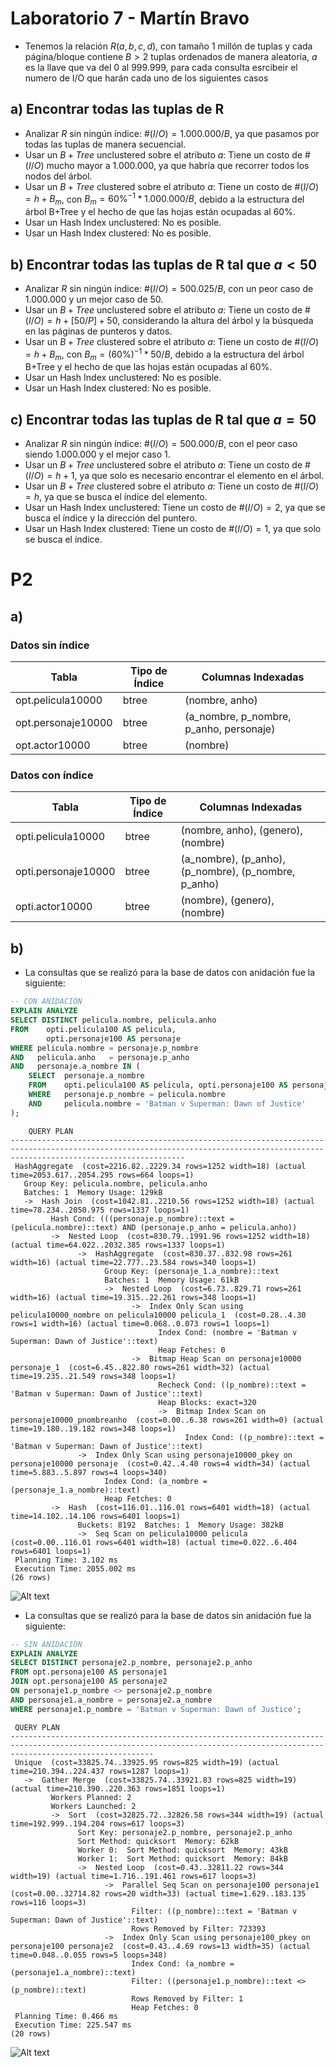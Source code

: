 # Laboratorio 7 - Martín Bravo

- Tenemos la relación $R(a,b,c,d)$, con tamaño 1 millón de tuplas y cada página/bloque contiene $B>2$ tuplas ordenados de manera aleatoria, $a$ es la llave que va del 0 al 999.999, para cada consulta esrcibeir el numero de I/O que harán cada uno de los siguientes casos

## a) Encontrar todas las tuplas de R

- Analizar $R$ sin ningún índice: $\#(I/O) = 1.000.000/B$, ya que pasamos por todas las tuplas de manera secuencial.
- Usar un $B+Tree$ unclustered sobre el atributo $a$: Tiene un costo de $\#(I/O)$ mucho mayor a 1.000.000, ya que habría que recorrer todos los nodos del árbol.
- Usar un $B+Tree$ clustered sobre el atributo $a$: Tiene un costo de $\#(I/O) = h + B_m$, con $B_m = 60\%^{-1} * 1.000.000/B$, debido a la estructura del árbol B+Tree y el hecho de que las hojas están ocupadas al 60%.
- Usar un Hash Index unclustered: No es posible.
- Usar un Hash Index clustered: No es posible.

## b) Encontrar todas las tuplas de R tal que $a<50$

- Analizar $R$ sin ningún índice: $\#(I/O) = 500.025/B$, con un peor caso de 1.000.000 y un mejor caso de 50.
- Usar un $B+Tree$ unclustered sobre el atributo $a$: Tiene un costo de $\#(I/O) = h + [50/P] + 50$, considerando la altura del árbol y la búsqueda en las páginas de punteros y datos.
- Usar un $B+Tree$ clustered sobre el atributo $a$: Tiene un costo de $\#(I/O) = h + B_m$, con $B_m = (60\%)^{-1} * 50/B$, debido a la estructura del árbol B+Tree y el hecho de que las hojas están ocupadas al 60%.
- Usar un Hash Index unclustered: No es posible.
- Usar un Hash Index clustered: No es posible.

## c) Encontrar todas las tuplas de R tal que $a=50$

- Analizar $R$ sin ningún índice: $\#(I/O) = 500.000/B$, con el peor caso siendo 1.000.000 y el mejor caso 1.
- Usar un $B+Tree$ unclustered sobre el atributo $a$: Tiene un costo de $\#(I/O) = h + 1$, ya que solo es necesario encontrar el elemento en el árbol.
- Usar un $B+Tree$ clustered sobre el atributo $a$: Tiene un costo de $\#(I/O) = h$, ya que se busca el índice del elemento.
- Usar un Hash Index unclustered: Tiene un costo de $\#(I/O) = 2$, ya que se busca el índice y la dirección del puntero.
- Usar un Hash Index clustered: Tiene un costo de $\#(I/O) = 1$, ya que solo se busca el índice.

# P2
## a)
### Datos sin índice
| Tabla                   | Tipo de Índice | Columnas Indexadas                |
|-------------------------|----------------|----------------------------------|
| opt.pelicula10000       | btree          | (nombre, anho)                   |
| opt.personaje10000      | btree          | (a_nombre, p_nombre, p_anho, personaje) |
| opt.actor10000          | btree          | (nombre)                         |

### Datos con índice
| Tabla                   | Tipo de Índice | Columnas Indexadas                |
|-------------------------|----------------|----------------------------------|
| opti.pelicula10000      | btree          | (nombre, anho), (genero), (nombre) |
| opti.personaje10000          | btree          | (a_nombre), (p_anho), (p_nombre), (p_nombre, p_anho) |
| opti.actor10000          | btree          | (nombre), (genero), (nombre)      |


## b)

- La consultas que se realizó para la base de datos con anidación fue la siguiente:

```sql
-- CON ANIDACIÓN
EXPLAIN ANALYZE
SELECT DISTINCT pelicula.nombre, pelicula.anho
FROM    opti.pelicula100 AS pelicula, 
        opti.personaje100 AS personaje
WHERE pelicula.nombre = personaje.p_nombre
AND   pelicula.anho   = personaje.p_anho
AND   personaje.a_nombre IN (
    SELECT  personaje.a_nombre 
    FROM    opti.pelicula100 AS pelicula, opti.personaje100 AS personaje
    WHERE   personaje.p_nombre = pelicula.nombre
    AND     pelicula.nombre = 'Batman v Superman: Dawn of Justice'
);
```

```
    QUERY PLAN                                                                                     
-----------------------------------------------------------------------------------------------------------------------------------------------------------------------------------
 HashAggregate  (cost=2216.82..2229.34 rows=1252 width=18) (actual time=2053.617..2054.295 rows=664 loops=1)
   Group Key: pelicula.nombre, pelicula.anho
   Batches: 1  Memory Usage: 129kB
   ->  Hash Join  (cost=1042.81..2210.56 rows=1252 width=18) (actual time=78.234..2050.975 rows=1337 loops=1)
         Hash Cond: (((personaje.p_nombre)::text = (pelicula.nombre)::text) AND (personaje.p_anho = pelicula.anho))
         ->  Nested Loop  (cost=830.79..1991.96 rows=1252 width=18) (actual time=64.022..2032.385 rows=1337 loops=1)
               ->  HashAggregate  (cost=830.37..832.98 rows=261 width=16) (actual time=22.777..23.584 rows=340 loops=1)
                     Group Key: (personaje_1.a_nombre)::text
                     Batches: 1  Memory Usage: 61kB
                     ->  Nested Loop  (cost=6.73..829.71 rows=261 width=16) (actual time=19.315..22.261 rows=348 loops=1)
                           ->  Index Only Scan using pelicula10000_nombre on pelicula10000 pelicula_1  (cost=0.28..4.30 rows=1 width=16) (actual time=0.068..0.073 rows=1 loops=1)
                                 Index Cond: (nombre = 'Batman v Superman: Dawn of Justice'::text)
                                 Heap Fetches: 0
                           ->  Bitmap Heap Scan on personaje10000 personaje_1  (cost=6.45..822.80 rows=261 width=32) (actual time=19.235..21.549 rows=348 loops=1)
                                 Recheck Cond: ((p_nombre)::text = 'Batman v Superman: Dawn of Justice'::text)
                                 Heap Blocks: exact=320
                                 ->  Bitmap Index Scan on personaje10000_pnombreanho  (cost=0.00..6.38 rows=261 width=0) (actual time=19.180..19.182 rows=348 loops=1)
                                       Index Cond: ((p_nombre)::text = 'Batman v Superman: Dawn of Justice'::text)
               ->  Index Only Scan using personaje10000_pkey on personaje10000 personaje  (cost=0.42..4.40 rows=4 width=34) (actual time=5.883..5.897 rows=4 loops=340)
                     Index Cond: (a_nombre = (personaje_1.a_nombre)::text)
                     Heap Fetches: 0
         ->  Hash  (cost=116.01..116.01 rows=6401 width=18) (actual time=14.102..14.106 rows=6401 loops=1)
               Buckets: 8192  Batches: 1  Memory Usage: 382kB
               ->  Seq Scan on pelicula10000 pelicula  (cost=0.00..116.01 rows=6401 width=18) (actual time=0.022..6.404 rows=6401 loops=1)
 Planning Time: 3.102 ms
 Execution Time: 2055.002 ms
(26 rows)
```

![Alt text](image.png)

- La consultas que se realizó para la base de datos sin anidación fue la siguiente:

```sql
-- SIN ANIDACIÓN
EXPLAIN ANALYZE
SELECT DISTINCT personaje2.p_nombre, personaje2.p_anho
FROM opt.personaje100 AS personaje1
JOIN opt.personaje100 AS personaje2
ON personaje1.p_nombre <> personaje2.p_nombre
AND personaje1.a_nombre = personaje2.a_nombre
WHERE personaje1.p_nombre = 'Batman v Superman: Dawn of Justice';
```

```
 QUERY PLAN                                                                                 
----------------------------------------------------------------------------------------------------------------------------------------------------------------------------
 Unique  (cost=33825.74..33925.95 rows=825 width=19) (actual time=210.394..224.437 rows=1287 loops=1)
   ->  Gather Merge  (cost=33825.74..33921.83 rows=825 width=19) (actual time=210.390..220.363 rows=1851 loops=1)
         Workers Planned: 2
         Workers Launched: 2
         ->  Sort  (cost=32825.72..32826.58 rows=344 width=19) (actual time=192.999..194.204 rows=617 loops=3)
               Sort Key: personaje2.p_nombre, personaje2.p_anho
               Sort Method: quicksort  Memory: 62kB
               Worker 0:  Sort Method: quicksort  Memory: 43kB
               Worker 1:  Sort Method: quicksort  Memory: 84kB
               ->  Nested Loop  (cost=0.43..32811.22 rows=344 width=19) (actual time=1.716..191.461 rows=617 loops=3)
                     ->  Parallel Seq Scan on personaje100 personaje1  (cost=0.00..32714.82 rows=20 width=33) (actual time=1.629..183.135 rows=116 loops=3)
                           Filter: ((p_nombre)::text = 'Batman v Superman: Dawn of Justice'::text)
                           Rows Removed by Filter: 723393
                     ->  Index Only Scan using personaje100_pkey on personaje100 personaje2  (cost=0.43..4.69 rows=13 width=35) (actual time=0.048..0.055 rows=5 loops=348)
                           Index Cond: (a_nombre = (personaje1.a_nombre)::text)
                           Filter: ((personaje1.p_nombre)::text <> (p_nombre)::text)
                           Rows Removed by Filter: 1
                           Heap Fetches: 0
 Planning Time: 0.466 ms
 Execution Time: 225.547 ms
(20 rows)
```

![Alt text](image-1.png)